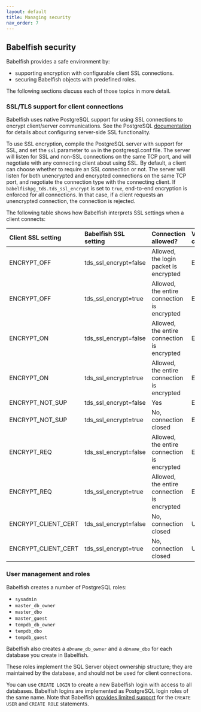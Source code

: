 ```yaml
---
layout: default
title: Managing security
nav_order: 7
---
```


## Babelfish security

Babelfish provides a safe environment by: 

- supporting encryption with configurable client SSL connections.  
- securing Babelfish objects with predefined roles.

The following sections discuss each of those topics in more detail.


### SSL/TLS support for client connections

Babelfish uses native PostgreSQL support for using SSL connections to encrypt client/server communications. See the PostgreSQL [documentation](https://www.postgresql.org/docs/13/ssl-tcp.html#SSL-SETUP) for details about configuring server-side SSL functionality.

To use SSL encryption, compile the PostgreSQL server with support for SSL, and set the <code>ssl</code> parameter to <code>on</code> in the postgresql.conf file. The server will listen for SSL and non-SSL connections on the same TCP port, and will negotiate with any connecting client about using SSL. By default, a client can choose whether to require an SSL connection or not. The server will listen for both unencrypted and encrypted connections on the same TCP port, and negotiate the connection type with the connecting client.  If <code>babelfishpg_tds.tds_ssl_encrypt</code> is set to <code>true</code>, end-to-end encryption is enforced for all connections. In that case, if a client requests an unencrypted connection, the connection is rejected.

The following table shows how Babelfish interprets SSL settings when a client connects:

| Client SSL setting   | Babelfish SSL setting | Connection allowed?                         | Value returned to client |
|:---------------------|:----------------------|:--------------------------------------------|:-------------------------|
| ENCRYPT_OFF          | tds_ssl_encrypt=false | Allowed, the login packet is encrypted      | ENCRYPT_OFF              |
| ENCRYPT_OFF          | tds_ssl_encrypt=true  | Allowed, the entire connection is encrypted | ENCRYPT_REQ              |
| ENCRYPT_ON           | tds_ssl_encrypt=false | Allowed, the entire connection is encrypted | ENCRYPT_ON               |
| ENCRYPT_ON           | tds_ssl_encrypt=true  | Allowed, the entire connection is encrypted | ENCRYPT_ON               |
| ENCRYPT_NOT_SUP      | tds_ssl_encrypt=false | Yes                                         | ENCRYPT_NOT_SUP          |
| ENCRYPT_NOT_SUP      | tds_ssl_encrypt=true  | No, connection closed                       | ENCRYPT_REQ              |
| ENCRYPT_REQ          | tds_ssl_encrypt=false | Allowed, the entire connection is encrypted | ENCRYPT_ON               |
| ENCRYPT_REQ          | tds_ssl_encrypt=true  | Allowed, the entire connection is encrypted | ENCRYPT_ON               |
| ENCRYPT_CLIENT_CERT  | tds_ssl_encrypt=false | No, connection closed                       | Unsupported              |
| ENCRYPT_CLIENT_CERT  | tds_ssl_encrypt=true  | No, connection closed                       | Unsupported              |


### User management and roles

Babelfish creates a number of PostgreSQL roles:

- `sysadmin`
- `master_db_owner`
- `master_dbo`
- `master_guest`
- `tempdb_db_owner`
- `tempdb_dbo`
- `tempdb_guest`

Babelfish also creates a <code>*dbname*&lowbar;db&lowbar;owner</code> and a <code>*dbname*&lowbar;dbo</code> for each database you create in Babelfish.

These roles implement the SQL Server object ownership structure; they are maintained by the database, and should not be used for client connections.

You can use `CREATE LOGIN` to create a new Babelfish login with access to all databases.  Babelfish logins
are implemented as PostgreSQL login roles of the same name.  Note that Babelfish [provides limited support](/docs/usage/limitations-of-babelfish)
for the `CREATE USER` and `CREATE ROLE` statements.
